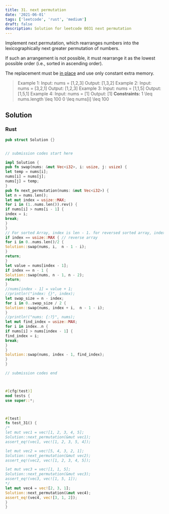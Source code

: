 ```yaml
---
title: 31. next permutation
date: '2021-06-01'
tags: ['leetcode', 'rust', 'medium']
draft: false
description: Solution for leetcode 0031 next permutation
---
```




Implement next permutation, which rearranges numbers into the lexicographically next greater permutation of numbers.

If such an arrangement is not possible, it must rearrange it as the lowest possible order (i.e., sorted in ascending order).

The replacement must be [in place](http://en.wikipedia.org/wiki/In-place_algorithm) and use only constant extra memory.



>   Example 1:
>   Input: nums <TeX>=</TeX> [1,2,3]
>   Output: [1,3,2]
>   Example 2:
>   Input: nums <TeX>=</TeX> [3,2,1]
>   Output: [1,2,3]
>   Example 3:
>   Input: nums <TeX>=</TeX> [1,1,5]
>   Output: [1,5,1]
>   Example 4:
>   Input: nums <TeX>=</TeX> [1]
>   Output: [1]
**Constraints:**
>   	1 <TeX>\leq</TeX> nums.length <TeX>\leq</TeX> 100
>   	0 <TeX>\leq</TeX> nums[i] <TeX>\leq</TeX> 100


## Solution


### Rust
```rust
pub struct Solution {}


// submission codes start here

impl Solution {
pub fn swap(nums: &mut Vec<i32>, i: usize, j: usize) {
let temp = nums[i];
nums[i] = nums[j];
nums[j] = temp;
}
pub fn next_permutation(nums: &mut Vec<i32>) {
let n = nums.len();
let mut index = usize::MAX;
for i in (1..nums.len()).rev() {
if nums[i] > nums[i - 1] {
index = i;
break;
}
}
// For sorted Array, index is len - 1. for reversed sorted array, index = MAX.
if index == usize::MAX { // reverse array
for i in 0..nums.len()/2 {
Solution::swap(nums, i,  n - 1 - i);
}
return;
}
let value = nums[index - 1];
if index == n - 1 {
Solution::swap(nums, n - 1, n - 2);
return;
}
//nums[index - 1] = value + 1;
//println!("index: {}", index);
let swap_size = n - index;
for i in 0..swap_size / 2 {
Solution::swap(nums, index + i,  n - 1 - i);
}
//println!("nums: {:?}", nums);
let mut find_index = usize::MAX;
for i in index..n {
if nums[i] > nums[index - 1] {
find_index = i;
break;
}
}
Solution::swap(nums, index - 1, find_index);
}
}

// submission codes end



#[cfg(test)]
mod tests {
use super::*;



#[test]
fn test_31() {
/*
let mut vec1 = vec![1, 2, 3, 4, 5];
Solution::next_permutation(&mut vec1);
assert_eq!(vec1, vec![1, 2, 3, 5, 4]);

let mut vec2 = vec![5, 4, 3, 2, 1];
Solution::next_permutation(&mut vec2);
assert_eq!(vec2, vec![1, 2, 3, 4, 5]);

let mut vec3 = vec![1, 1, 5];
Solution::next_permutation(&mut vec3);
assert_eq!(vec3, vec![1, 5, 1]);
*/
let mut vec4 = vec![2, 3, 1];
Solution::next_permutation(&mut vec4);
assert_eq!(vec4, vec![3, 1, 2]);
}
}

```
